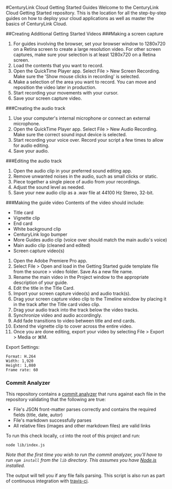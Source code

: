 #CenturyLink Cloud Getting Started Guides
Welcome to the CenturyLink Cloud Getting Started repository.  This is the location for all the step-by-step guides on how to deploy your cloud applications as well as master the basics of CenturyLink Cloud.

##Creating Additional Getting Started Videos
###Making a screen capture
1. For guides involving the browser, set your browser window to 1280x720 on a Retina screen to create a large resolution video. For other screen captures, make sure your selection is at least 1280x720 on a Retina screen.
2. Load the contents that you want to record.
3. Open the QuickTime Player app. Select File > New Screen Recording. Make sure the 'Show mouse clicks in recording' is selected.
4. Make a selection of the area you want to record. You can move and reposition the video later in production.
5. Start recording your movements with your cursor.
6. Save your screen capture video.

###Creating the audio track
1. Use your computer's internal microphone or connect an external microphone.
2. Open the QuickTime Player app. Select File > New Audio Recording. Make sure the correct sound input device is selected.
3. Start recording your voice over. Record your script a few times to allow for audio editing.
4. Save your audio.

###Editing the audio track
1. Open the audio clip in your preferred sound editing app.
2. Remove unwanted noises in the audio, such as small clicks or static.
3. Piece together a single piece of audio from your recordings.
4. Adjust the sound level as needed.
5. Save your new audio clip as a .wav file at 44100 Hz Stereo, 32-bit.

###Making the guide video
Contents of the video should include:
* Title card
* Vignette clip
* End card
* White background clip
* CenturyLink logo bumper
* More Guides audio clip (voice over should match the main audio's voice)
* Main audio clip (cleaned and edited)
* Screen capture video(s)


1. Open the Adobe Premiere Pro app.
2. Select File > Open and load in the Getting Started guide template file from the source > video folder. Save As a new file name. 
3. Rename the main video in the Project window to the appropriate description of your guide.
4. Edit the title in the Title Card.
5. Import your screen capture video(s) and audio track(s).
6. Drag your screen capture video clip to the Timeline window by placing it in the track after the Title card video clip.
7. Drag your audio track into the track below the video tracks.
8. Synchronize video and audio accordingly.
9. Add fade transitions to video between title and end cards.
10. Extend the vignette clip to cover across the entire video.
11. Once you are done editing, export your video by selecting File > Export > Media or &#8984;M.

  Export Settings:
  ```
  Format: H.264
  Width: 1,920
  Height: 1,080
  Frame rate: 60

  ```

### Commit Analyzer

This repository contains a [commit analyzer](https://github.com/thenickcox/commit_analyzer) that runs against each file in the repository validating that the following are true:

* File's JSON front-matter parses correctly and contains the required fields (title, date, autor)
* File's markdown successfully parses
* All relative files (images and other markdown files) are valid links

To run this check locally, `cd` into the root of this project and run:

```shell
node lib/index.js
```

_Note that the first time you wish to run the commit analyzer, you'll have to run `npm install` from the `lib` directory. This assumes you have [Node.js](http://nodejs.org) installed._

The output will tell you if any file fails parsing. This script is also run as part of continuous integration with [travis-ci](http://travis-ci.org).
